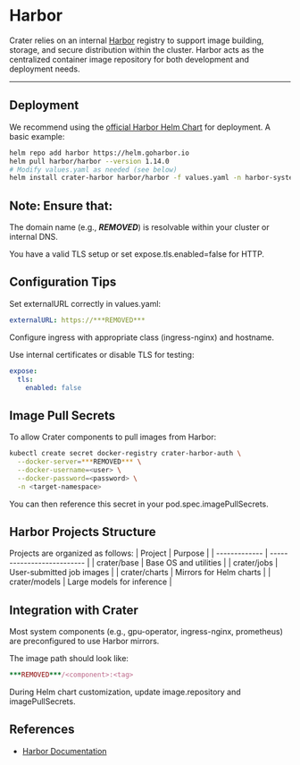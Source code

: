 # Harbor

Crater relies on an internal [Harbor](https://goharbor.io/) registry to support image building, storage, and secure distribution within the cluster. Harbor acts as the centralized container image repository for both development and deployment needs.

---

## Deployment

We recommend using the [official Harbor Helm Chart](https://github.com/goharbor/harbor-helm) for deployment. A basic example:

```bash
helm repo add harbor https://helm.goharbor.io
helm pull harbor/harbor --version 1.14.0
# Modify values.yaml as needed (see below)
helm install crater-harbor harbor/harbor -f values.yaml -n harbor-system --create-namespace
```

## Note: Ensure that:

The domain name (e.g., ***REMOVED***) is resolvable within your cluster or internal DNS.

You have a valid TLS setup or set expose.tls.enabled=false for HTTP.

## Configuration Tips
Set externalURL correctly in values.yaml:
```yaml
externalURL: https://***REMOVED***
```
Configure ingress with appropriate class (ingress-nginx) and hostname.

Use internal certificates or disable TLS for testing:
```yaml
expose:
  tls:
    enabled: false
```

## Image Pull Secrets
To allow Crater components to pull images from Harbor:
```bash
kubectl create secret docker-registry crater-harbor-auth \
  --docker-server=***REMOVED*** \
  --docker-username=<user> \
  --docker-password=<password> \
  -n <target-namespace>
```
You can then reference this secret in your pod.spec.imagePullSecrets.

## Harbor Projects Structure
Projects are organized as follows:
| Project       | Purpose                    |
| ------------- | -------------------------- |
| crater/base   | Base OS and utilities      |
| crater/jobs   | User-submitted job images  |
| crater/charts | Mirrors for Helm charts    |
| crater/models | Large models for inference |

## Integration with Crater
Most system components (e.g., gpu-operator, ingress-nginx, prometheus) are preconfigured to use Harbor mirrors.

The image path should look like:
```ruby
***REMOVED***/<component>:<tag>
```
During Helm chart customization, update image.repository and imagePullSecrets.

## References
* [Harbor Documentation](https://goharbor.io/docs/)
